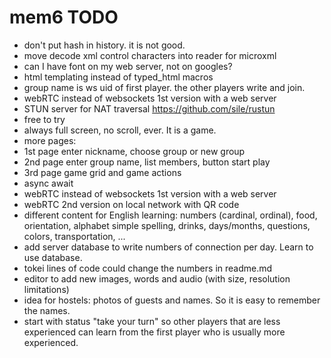 # mem6 TODO

- don't put hash in history. it is not good.
- move decode xml control characters into reader for microxml
- can I have font on my web server, not on googles?
- html templating instead of typed_html macros
- group name is ws uid of first player. the other players write and join.
- webRTC instead of websockets 1st version with a web server
- STUN server for NAT traversal <https://github.com/sile/rustun>
- free to try  
- always full screen, no scroll, ever. It is a game.
- more pages:  
- 1st page enter nickname, choose group or new group
- 2nd page enter group name, list members, button start play
- 3rd page game grid and game actions
- async await
- webRTC instead of websockets 1st version with a web server
- webRTC 2nd version on local network with QR code
- different content for English learning: numbers (cardinal, ordinal), food, orientation, alphabet simple spelling, drinks, days/months, questions, colors, transportation, ...  
- add server database to write numbers of connection per day. Learn to use database.
- tokei lines of code could change the numbers in readme.md  
- editor to add new images, words and audio (with size, resolution limitations)  
- idea for hostels: photos of guests and names. So it is easy to remember the names.  
- start with status "take your turn" so other players that are less experienced can learn from the first player who is usually more experienced.
